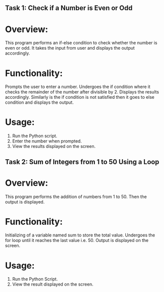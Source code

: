 ## Task 1: Check if a Number is Even or Odd

# Overview:
This program performs an if-else condition to check whether the number is even or odd. It takes the input from user and displays the output accordingly.

# Functionality:
 Prompts the user to enter a number.
 Undergoes the if condition where it checks the remainder of the number after divisible by 2. Displays the results accordingly.
 Similarly is the if condition is not satisfied then it goes to else condition and displays the output.

# Usage:
1. Run the Python script.
2. Enter the number when prompted.
3. View the results displayed on the screen.


## Task 2: Sum of Integers from 1 to 50 Using a Loop

# Overview:
This program performs the addition of numbers from 1 to 50. Then the output is displayed.

# Functionality:
 Initializing of a variable named sum to store the total value.
 Undergoes the for loop until it reaches the last value i.e. 50.
 Output is displayed on the screen.

# Usage:
1. Run the Python Script.
2. View the result displayed on the screen.